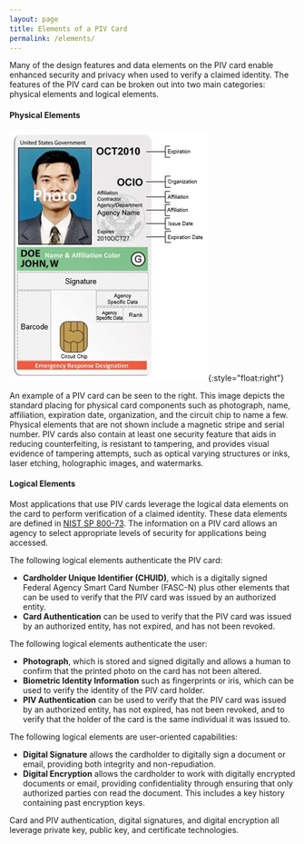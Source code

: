```yaml
---
layout: page
title: Elements of a PIV Card
permalink: /elements/
---
```

Many of the design features and data elements on the PIV card enable enhanced security and privacy when used to verify a claimed identity. The features of the PIV card can be broken out into two main categories: physical elements and logical elements.

#### Physical Elements

![Example of a PIV card and its physical components](../img/elements.png){:style="float:right"}

An example of a PIV card can be seen to the right. This image depicts the standard placing for physical card components such as photograph, name, affiliation, expiration date, organization, and the circuit chip to name a few. Physical elements that are not shown include a magnetic stripe and serial number. PIV cards also contain at least one security feature that aids in reducing counterfeiting, is resistant to tampering, and provides visual evidence of tampering attempts, such as optical varying structures or inks, laser etching, holographic images, and watermarks.

#### Logical Elements

Most applications that use PIV cards leverage the logical data elements on the card to perform verification of a claimed identity. These data elements are defined in <a href="http://nvlpubs.nist.gov/nistpubs/SpecialPublications/NIST.SP.800-73-4.pdf">NIST SP 800-73</a>. The information on a PIV card allows an agency to select appropriate levels of security for applications being accessed. 

The following logical elements authenticate the PIV card:

* **Cardholder Unique Identifier (CHUID)**, which is a digitally signed Federal Agency Smart Card Number (FASC-N) plus other elements that can be used to verify that the PIV card was issued by an authorized entity.
* **Card Authentication** can be used to verify that the PIV card was issued by an authorized entity, has not expired, and has not been revoked.

The following logical elements authenticate the user:

* **Photograph**, which is stored and signed digitally and allows a human to confirm that the printed photo on the card has not been altered.
* **Biometric Identity Information** such as fingerprints or iris, which can be used to verify the identity of the PIV card holder.
* **PIV Authentication** can be used to verify that the PIV card was issued by an authorized entity, has not expired, has not been revoked, and to verify that the holder of the card is the same individual it was issued to.

The following logical elements are user-oriented capabilities:

* **Digital Signature** allows the cardholder to digitally sign a document or email, providing both integrity and non-repudiation.
* **Digital Encryption** allows the cardholder to work with digitally encrypted documents or email, providing confidentiality through ensuring that only authorized parties con read the document. This includes a key history containing past encryption keys. 

Card and PIV authentication, digital signatures, and digital encryption all leverage private key, public key, and certificate technologies.
